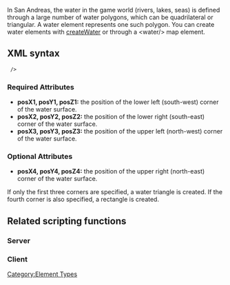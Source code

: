 In San Andreas, the water in the game world (rivers, lakes, seas) is defined through a large number of water polygons, which can be quadrilateral or triangular. A water element represents one such polygon. You can create water elements with [createWater](/docs/createwater.md "wikilink") or through a &lt;water/&gt; map element.

XML syntax
----------

``` xml
 />
```

### Required Attributes

-   **posX1, posY1, posZ1:** the position of the lower left (south-west) corner of the water surface.
-   **posX2, posY2, posZ2:** the position of the lower right (south-east) corner of the water surface.
-   **posX3, posY3, posZ3:** the position of the upper left (north-west) corner of the water surface.

### Optional Attributes

-   **posX4, posY4, posZ4:** the position of the upper right (north-east) corner of the water surface.

If only the first three corners are specified, a water triangle is created. If the fourth corner is also specified, a rectangle is created.

Related scripting functions
---------------------------

### Server

### Client

[Category:Element Types](/docs/category-element_types.md "wikilink")
